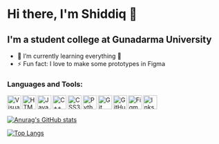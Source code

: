 # Hi there, I'm Shiddiq 👋

## I'm a student college at Gunadarma University

- 🌱 I’m currently learning everything 🤣
- ⚡ Fun fact: I love to make some prototypes in Figma

### Languages and Tools:

<img align="left" alt="Visual Studio Code" width="32px" src="https://simpleicons.org/icons/visualstudiocode.svg" />
<img align="left" alt="HTML5" width="32px" src="https://simpleicons.org/icons/html5.svg" hex="#E34F26" />
<img align="left" alt="Java" width="32px" src="https://simpleicons.org/icons/java.svg" />
<img align="left" alt="C++" width="32px" src="https://simpleicons.org/icons/cplusplus.svg" />
<img align="left" alt="CSS3" width="32px" src="https://simpleicons.org/icons/css3.svg" />
<img align="left" alt="Python" width="32px" src="https://simpleicons.org/icons/python.svg" />
<img align="left" alt="Git" width="32px" src="https://simpleicons.org/icons/git.svg" />
<img align="left" alt="GitHub" width="32px" src="https://simpleicons.org/icons/github.svg" />
<img align="left" alt="Figma" width="32px" src="https://simpleicons.org/icons/figma.svg" />
<img align="left" alt="Inkscape" width="32px" src="https://simpleicons.org/icons/inkscape.svg" />

<br />
<br />

[![Anurag's GitHub stats](https://github-readme-stats.vercel.app/api?username=mas-diq&count_private=true&show_icons=true&theme=gotham)](https://github.com/anuraghazra/github-readme-stats)

[![Top Langs](https://github-readme-stats.vercel.app/api/top-langs/?username=mas-diq&theme=gotham&layout=compact&langs_count=10)](https://github.com/anuraghazra/github-readme-stats)
